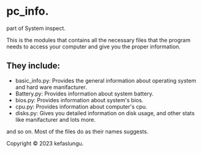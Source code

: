 # pc_info.
part of System inspect.

This is the modules that contains all the necessary files that the program needs to access your computer and give you the proper information.

## They include:
* basic_info.py: Provides the general information about operating system and hard ware manifacturer.
* Battery.py: Provides information about system battery.
* bios.py: Provides information about system's bios.
* cpu.py: Provides information  about computer's cpu.
* disks.py: Gives you detailed information on disk usage, and other stats like manifacturer and lots more.

and so on. Most of the files do as their names suggests.

Copyright © 2023 kefaslungu.